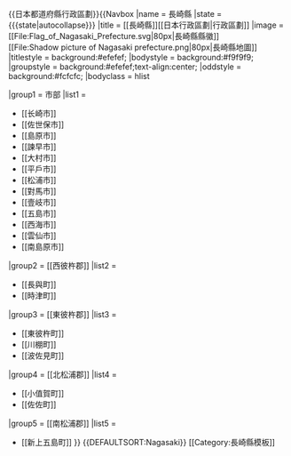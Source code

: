 <noinclude>{{日本都道府縣行政區劃}}</noinclude>{{Navbox
|name = 長崎縣
|state = {{{state|autocollapse}}}
|title = [[長崎縣]][[日本行政區劃|行政區劃]]
|image = [[File:Flag_of_Nagasaki_Prefecture.svg|80px|長崎縣縣徽]]<br />[[File:Shadow picture of Nagasaki prefecture.png|80px|長崎縣地圖]]
|titlestyle = background:#efefef;
|bodystyle = background:#f9f9f9;
|groupstyle = background:#efefef;text-align:center;
|oddstyle = background:#fcfcfc;
|bodyclass = hlist

|group1 = 市部
|list1 =
* [[长崎市]]
* [[佐世保市]]
* [[島原市]]
* [[諫早市]]
* [[大村市]]
* [[平戶市]]
* [[松浦市]]
* [[對馬市]]
* [[壹岐市]]
* [[五島市]]
* [[西海市]]
* [[雲仙市]]
* [[南島原市]]

|group2 = [[西彼杵郡]]
|list2 =
* [[長與町]]
* [[時津町]]

|group3 = [[東彼杵郡]]
|list3 =
* [[東彼杵町]]
* [[川棚町]]
* [[波佐見町]]

|group4 = [[北松浦郡]]
|list4 =
* [[小值賀町]]
* [[佐佐町]]

|group5 = [[南松浦郡]]
|list5 =
* [[新上五島町]]
}}<noinclude>
{{DEFAULTSORT:Nagasaki}}
[[Category:長崎縣模板]]
</noinclude>